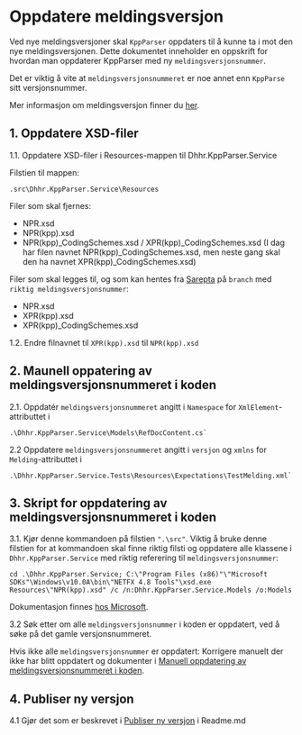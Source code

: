 # Oppdatere meldingsversjon
Ved nye meldingsversjoner skal `KppParser` oppdaters til å kunne ta i mot den nye meldingsversjonen.
Dette dokumentet inneholder en oppskrift for hvordan man oppdaterer KppParser med ny `meldingsversjonsnummer`.

Det er viktig å vite at `meldingsversjonsnummeret` er noe annet enn `KppParse` sitt versjonsnummer.

Mer informasjon om meldingsversjon finner du [her](https://www.fhi.no/he/npr/registrering-og-rapportering/informasjonsmodell-og-meldinger/).

## 1. Oppdatere XSD-filer
1.1. Oppdatere XSD-filer i Resources-mappen til Dhhr.KppParser.Service

   Filstien til mappen:
   ```
   .src\Dhhr.KppParser.Service\Resources
   ```
   Filer som skal fjernes:
   - NPR.xsd
   - NPR(kpp).xsd
   - NPR(kpp)_CodingSchemes.xsd / XPR(kpp)_CodingSchemes.xsd (I dag har filen navnet NPR(kpp)_CodingSchemes.xsd, men neste gang skal den ha navnet XPR(kpp)_CodingSchemes.xsd)
  
   Filer som skal legges til, og som kan hentes fra [Sarepta](https://git.sarepta.ehelse.no/utvikling/xpr/-/tree/master?ref_type=heads) på `branch` med `riktig meldingsversjonsnummer`:
   - NPR.xsd
   - XPR(kpp).xsd
   - XPR(kpp)_CodingSchemes.xsd
  
  1.2. Endre filnavnet til `XPR(kpp).xsd` til `NPR(kpp).xsd`

## 2. Maunell oppatering av meldingsversjonsnummeret i koden
  2.1. Oppdatér `meldingsversjonsnummeret` angitt i `Namespace` for `XmlElement`-attributtet i 
   ```
  .\Dhhr.KppParser.Service\Models\RefDocContent.cs`
   ```
  2.2 Oppdatere `meldingsversjonsnummeret` angitt i `versjon` og `xmlns` for `Melding`-attributtet i 
  ```
  .\Dhhr.KppParser.Service.Tests\Resources\Expectations\TestMelding.xml`
  ```
## 3. Skript for oppdatering av meldingsversjonsnummeret i koden
  3.1. Kjør denne kommandoen på filstien `".\src"`. Viktig å bruke denne filstien for at kommandoen skal finne riktig filsti og oppdatere alle klassene i `Dhhr.KppParser.Service` med riktig referering til `meldingsversjonsnummer`:
   ```
   cd .\Dhhr.KppParser.Service; C:\"Program Files (x86)"\"Microsoft SDKs"\Windows\v10.0A\bin\"NETFX 4.8 Tools"\xsd.exe Resources\"NPR(kpp).xsd" /c /n:Dhhr.KppParser.Service.Models /o:Models
   ```
   Dokumentasjon finnes [hos Microsoft](https://learn.microsoft.com/en-us/dotnet/standard/serialization/xml-schema-definition-tool-xsd-exe).
   
   3.2 Søk etter om alle `meldingsversjonsnummer` i koden er oppdatert, ved å søke på det gamle versjonsnummeret.
   
   Hvis ikke alle `meldingsversjonsnummer` er oppdatert: Korrigere manuelt der ikke har blitt oppdatert og dokumenter i [Manuell oppdatering av meldingsversjonsnummeret i koden](https://github.com/folkehelseinstituttet/KppParser/edit/feature/docs-updatemessageversion-detailed-v2/docs/docs/UpdatingMessageVersion.md#2-maunell-oppatering-av-meldingsversjonsnummeret-i-koden).

## 4. Publiser ny versjon
   4.1 Gjør det som er beskrevet i [Publiser ny versjon](https://github.com/folkehelseinstituttet/KppParser/edit/feature/docs-updatemessageversion-detailed-v2/readme.md#publisere-ny-versjon) i Readme.md
   
  

